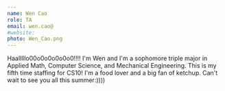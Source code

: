```yaml
---
name: Wen Cao
role: TA
email: wen.cao@
#website: 
photo: Wen_Cao.png
---
```

Haalllllo00o0o0o0o0o0!!!! I'm Wen and I'm a sophomore triple major in Applied Math, Computer Science, and Mechanical Engineering. This is my fifth time staffing for CS10! I'm a food lover and a big fan of ketchup. Can't wait to see you all this summer:))))
